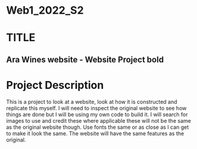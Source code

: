 # Web1_2022_S2
# TITLE
## Ara Wines website - Website Project **bold**
# Project Description
This is a project to look at a website, look at how it is constructed and replicate this myself. I will need to inspect the original website to see how things are done but I will be using my own code to build it.
I will search for images to use and credit these where applicable these will not be the same as the original website though. Use fonts the same or as close as I can get to make it look the same. The website will have the same features as the original. 

